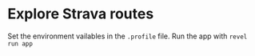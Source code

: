 # Explore Strava routes

Set the environment vailables in the `.profile` file. Run the app with `revel run app`
